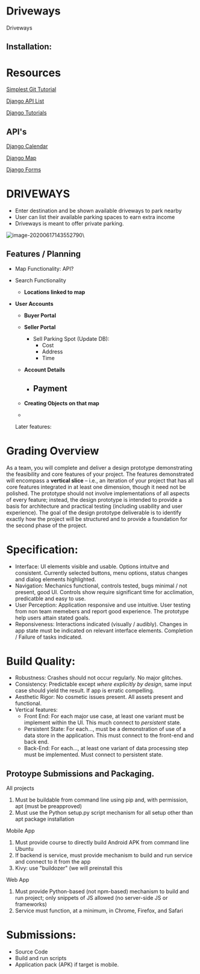 # Driveways
Driveways


## Installation: 
> 



# Resources

[Simplest Git Tutorial](https://rogerdudler.github.io/git-guide/)

[Django API List](https://github.com/wsvincent/awesome-django)

[Django Tutorials](https://github.com/wsvincent/awesome-django#educational)

## API's 



[Django Calendar](https://github.com/llazzaro/django-scheduler)

[Django Map](https://github.com/madisona/django-google-maps)

[Django Forms](https://github.com/django-crispy-forms/django-crispy-forms/)

# DRIVEWAYS

-   Enter destination and be shown available driveways to park nearby
-   User can list their available parking spaces to earn extra income
-   Driveways is meant to offer private parking.

![image-20200617143552790](assets/Design-Prototype/image-20200617143552790.png)\\

## Features / Planning

-   Map Functionality: API?

-   Search Functionality

    -   **Locations linked to map**

-   **User Accounts**

    -   **Buyer Portal**
    -   **Seller Portal**
        -   Sell Parking Spot (Update DB):
            -   Cost
            -   Address
            -   Time
    -   **Account Details**
        -   Payment
            -

    -   **Creating Objects on that map**

    -

    

    

    Later features:







# Grading Overview



As a team, you will complete and deliver a design prototype demonstrating the feasibility and core features of your project. The features demonstrated will encompass a **vertical slice** – i.e., an iteration of your project that has all core features integrated in at least one dimension, though it need not be polished. The prototype should not involve implementations of all aspects of every feature; instead, the design prototype is intended to provide a basis for architecture and practical testing (including usability and user experience). The goal of the design prototype deliverable is to identify exactly how the project will be structured and to provide a foundation for the second phase of the project.

# Specification:

- Interface: UI elements visible and usable. Options intuitve and consistent. Currently selected buttons, menu options, status changes and dialog elements highlighted.
- Navigation: Mechanics functional, controls tested, bugs minimal / not present, good UI. Controls show require significant time for acclimation, predicatble and easy to use.
- User Perception: Application responsive and use intuitive. User testing from non team memebers and report good experience. The prototype help users attain stated goals.
- Reponsiveness: Interactions indicated  (visually / audibly). Changes in app state must be indicated on relevant interface elements. Completion / Failure of tasks indicated.

# Build Quality:

- Robustness: Crashes should not occur regularly. No major glitches.
- Consistency: Predictable except _where explicitly by design_, same input case should yield the result. If app is erratic  compelling.
- Aesthetic Rigor: No cosmetic issues present. All assets present and functional.
- Vertical features:
    - Front End: For each major use case, at least one variant must be implement within the UI. This much connect to _persistent_ state.
    - Persistent State: For each..., must be a demonstration of use of a data store in the application. This must connect to the front-end and back end.
    - Back-End: For each..., at least one variant of data processing step must be implemented. Must connect to persistent state.



## Protoype Submissions and Packaging. 

All projects

1.  Must be buildable from command line using pip and, with permission, apt (must be preapproved)
2.  Must use the Python setup.py script mechanism for all setup other than apt package installation

Mobile App

1.  Must provide course to directly build Android APK from command line Ubuntu
2.  If backend is service, must provide mechanism to build and run service and connect to it from the app  
3.  Kivy: use "buildozer" (we will preinstall this

Web App

1.  Must provide Python-based (not npm-based) mechanism to build and run project; only snippets of JS allowed (no server-side JS or frameworks)
2.  Service must function, at a minimum, in Chrome, Firefox, and Safari

# Submissions:

- Source Code
- Build and run scripts
- Application pack (APK) if target is mobile.

